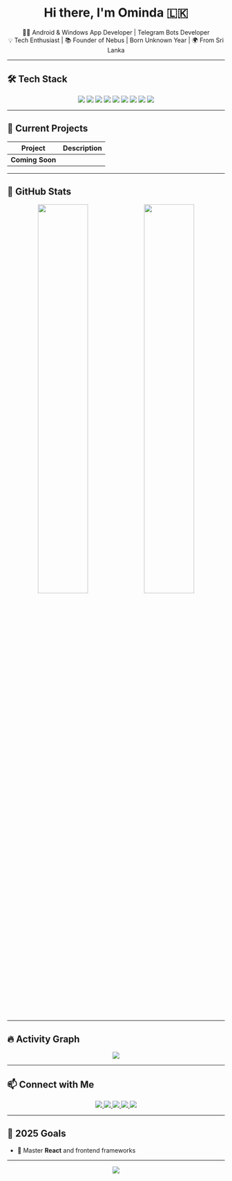 <h1 align="center">Hi there, I'm Ominda 🇱🇰</h1>
<p align="center">
  👨‍💻 Android & Windows App Developer | Telegram Bots Developer <br>
  💡 Tech Enthusiast | 📚 Founder of Nebus | Born Unknown Year | 🌍 From Sri Lanka
</p>

---

## 🛠️ Tech Stack

<p align="center">
  <img src="https://img.shields.io/badge/Java-ED8B00?style=for-the-badge&logo=java&logoColor=white"/>
  <img src="https://img.shields.io/badge/Python-3670A0?style=for-the-badge&logo=python&logoColor=white"/>
  <img src="https://img.shields.io/badge/HTML-E34F26?style=for-the-badge&logo=html5&logoColor=white"/>
  <img src="https://img.shields.io/badge/CSS-1572B6?style=for-the-badge&logo=css3&logoColor=white"/>
  <img src="https://img.shields.io/badge/JavaScript-FFD700?style=for-the-badge&logo=javascript&logoColor=black"/>
  <img src="https://img.shields.io/badge/React-61DAFB?style=for-the-badge&logo=react&logoColor=black"/>
  <img src="https://img.shields.io/badge/Windows-0078D6?style=for-the-badge&logo=windows&logoColor=white"/>
  <img src="https://img.shields.io/badge/Android-3DDC84?style=for-the-badge&logo=android&logoColor=white"/>
  <img src="https://img.shields.io/badge/VS%20Code-007ACC?style=for-the-badge&logo=visualstudiocode&logoColor=white"/>
</p>

---

## 🚧 Current Projects

| Project | Description |
|--------|-------------|
| **Coming Soon** | 

---

## 🌟 GitHub Stats

<p align="center">
  <img src="https://github-readme-stats.vercel.app/api?username=IamPirateBruh&show_icons=true&theme=radical" width="48%"/>
  <img src="https://github-readme-stats.vercel.app/api/top-langs/?username=IamPirateBruh&layout=compact&theme=radical" width="48%"/>
</p>

---

## 🔥 Activity Graph

<p align="center">
  <img src="https://github-readme-activity-graph.vercel.app/graph?username=IamPirateBruh&theme=react-dark&hide_border=true&area=true"/>
</p>

---

## 📫 Connect with Me

<p align="center">
  <a href="https://www.youtube.com/" target="_blank">
    <img src="https://img.shields.io/badge/YouTube-Coming%20Soon-red?style=for-the-badge&logo=youtube&logoColor=white"/>
  </a>
  <a href="https://www.instagram.com/" target="_blank">
    <img src="https://img.shields.io/badge/Instagram-%23E4405F?style=for-the-badge&logo=instagram&logoColor=white"/>
  </a>
  <a href="https://www.tiktok.com/" target="_blank">
    <img src="https://img.shields.io/badge/TikTok-000000?style=for-the-badge&logo=tiktok&logoColor=white"/>
  </a>
  <a href="https://facebook.com/" target="_blank">
    <img src="https://img.shields.io/badge/Facebook-1877F2?style=for-the-badge&logo=facebook&logoColor=white"/>
  </a>
  <a href="https://discord.gg/" target="_blank">
    <img src="https://img.shields.io/badge/Discord-5865F2?style=for-the-badge&logo=discord&logoColor=white"/>
  </a>
</p>

---

## 🎯 2025 Goals

- 🚀 Master **React** and frontend frameworks

---

<p align="center">
  <img src="https://capsule-render.vercel.app/api?type=waving&color=0:00f7ff,100:7700ff&height=150&section=footer"/>
</p>
